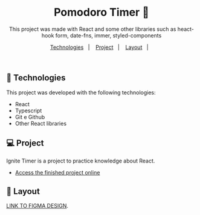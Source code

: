 

<h1 align="center"> Pomodoro Timer 📱 </h1>

<p align="center">
This project was made with React and some other libraries such as heact-hook form, date-fns, immer, styled-components
 <br/>


<p align="center">
  <a href="#-tecnologias">Technologies</a>&nbsp;&nbsp;&nbsp;|&nbsp;&nbsp;&nbsp;
  <a href="#-projeto">Project</a>&nbsp;&nbsp;&nbsp;|&nbsp;&nbsp;&nbsp;
  <a href="#-layout">Layout</a>&nbsp;&nbsp;&nbsp;|&nbsp;&nbsp;&nbsp;
  
</p>

<p align="center">
</p>

<br>



## 🚀 Technologies

This project was developed with the following technologies:

- React
- Typescript
- Git e Github
- Other React libraries

## 💻 Project

Ignite Timer is a project to practice knowledge about React.
- [Access the finished project online](https://ignite-timer-seven-theta.vercel.app)


## 🔖 Layout

 [LINK TO FIGMA DESIGN](https://www.figma.com/file/sj1kTDYYkW5db1AZ4kUqo1/Ignite-Timer-(Community)?node-id=340%3A1050&mode=dev). 
